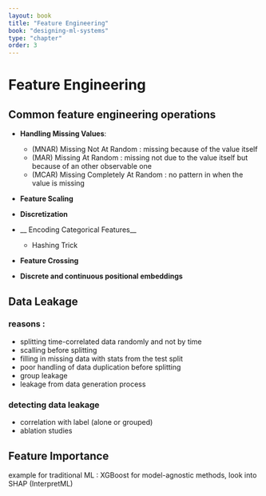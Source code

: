 ```yaml
---
layout: book
title: "Feature Engineering"
book: "designing-ml-systems"
type: "chapter"
order: 3
---
```

# Feature Engineering
## Common feature engineering operations
- __Handling Missing Values__:
	- (MNAR) Missing Not At Random : missing because of the value itself
	- (MAR) Missing At Random : missing not due to the value itself but because of an other observable one
	- (MCAR) Missing Completely At Random : no pattern in when the value is missing

- __Feature Scaling__
- __Discretization__
- __ Encoding Categorical Features__
	- Hashing Trick
- __Feature Crossing__
- __Discrete and continuous positional embeddings__

## Data Leakage
### reasons : 
- splitting time-correlated data randomly and not by time
- scalling before splitting
- filling in missing data with stats from the test split
- poor handling of data duplication before splitting 
- group leakage
- leakage from data generation process

### detecting data leakage
- correlation with label (alone or grouped)
- ablation studies

## Feature Importance
example for traditional ML : XGBoost
for model-agnostic methods, look into SHAP (InterpretML)
